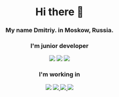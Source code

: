 <div align="center">
     <h1>Hi there 👋</h1>
<h3> My name Dmitriy. in Moskow, Russia.</h3>
     <h3>I'm junior developer</h3>

<p>
      <img src ="https://img.shields.io/badge/вконтакте-%232E87FB.svg?&style=for-the-badge&logo=vk&logoColor=white"/>     
     <img src ="https://img.shields.io/badge/Telegram-2CA5E0?style=for-the-badge&logo=telegram&logoColor=white"/>
     <img src ="https://img.shields.io/badge/WhatsApp-25D366?style=for-the-badge&logo=whatsapp&logoColor=white"/>
      </p>
     <h3>I'm working in</h3>
     <p> 
    <img src = "https://img.shields.io/badge/HTML5-E34F26?style=for-the-badge&logo=html5&logoColor=white"/>
          <a href="">
          <img src = "https://img.shields.io/badge/CSS3-1572B6?style=for-the-badge&logo=css3&logoColor=white"/>
          <img src = "https://img.shields.io/badge/JavaScript-323330?style=for-the-badge&logo=javascript&logoColor=F7DF1E"/>
          <img src = "https://img.shields.io/badge/C%23-239120?style=for-the-badge&logo=c-sharp&logoColor=white"/>
     </p>
</div>

<!--
**Chert166/Chert166** is a ✨ _special_ ✨ repository because its `README.md` (this file) appears on your GitHub profile.

Here are some ideas to get you started:

- 🔭 I’m currently working on ...
- 🌱 I’m currently learning ...
- 👯 I’m looking to collaborate on ...
- 🤔 I’m looking for help with ...
- 💬 Ask me about ...
- 📫 How to reach me: ...
- 😄 Pronouns: ...
- ⚡ Fun fact: ...
-->
